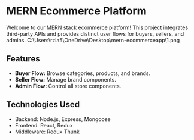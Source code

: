 # MERN Ecommerce Platform

Welcome to our MERN stack ecommerce platform! This project integrates third-party APIs and provides distinct user flows for buyers, sellers, and admins.
C:\Users\rzia5\OneDrive\Desktop\mern-ecommerceapp\1.png
## Features

- **Buyer Flow:** Browse categories, products, and brands.
- **Seller Flow:** Manage brand components.
- **Admin Flow:** Control all store components.

## Technologies Used

- Backend: Node.js, Express, Mongoose
- Frontend: React, Redux
- Middleware: Redux Thunk

